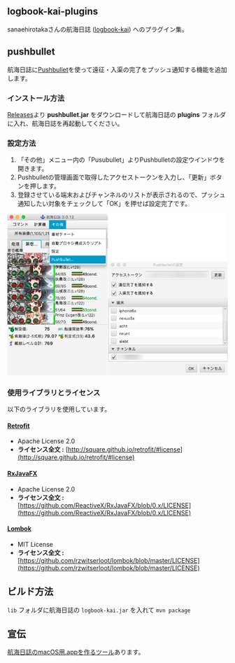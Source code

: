logbook-kai-plugins
-------------------

sanaehirotakaさんの航海日誌 ([logbook-kai](https://github.com/sanaehirotaka/logbook-kai)) へのプラグイン集。

## pushbullet

航海日誌に[Pushbullet](https://www.pushbullet.com/)を使って遠征・入渠の完了をプッシュ通知する機能を追加します。  

### インストール方法

[Releases](https://github.com/rsky/logbook-kai-plugins/releases)より **pushbullet.jar** をダウンロードして航海日誌の **plugins** フォルダに入れ、航海日誌を再起動してください。


### 設定方法

1. 「その他」メニュー内の「Pusubullet」よりPushbulletの設定ウインドウを開きます。
2. Pushbulletの管理画面で取得したアクセストークンを入力し、「更新」ボタンを押します。
3. 登録させている端末およびチャンネルのリストが表示されるので、プッシュ通知したい対象をチェックして「OK」を押せば設定完了です。

![Pushbullet設定画面](./img/logbook-kai-pushbullet.png)

### 使用ライブラリとライセンス

以下のライブラリを使用しています。

#### [Retrofit](http://square.github.io/retrofit/)

* Apache License 2.0
* **ライセンス全文 :** [http://square.github.io/retrofit/#license](http://square.github.io/retrofit/#license)

#### [RxJavaFX](https://github.com/ReactiveX/RxJavaFX)

* Apache License 2.0
* **ライセンス全文 :** [https://github.com/ReactiveX/RxJavaFX/blob/0.x/LICENSE](https://github.com/ReactiveX/RxJavaFX/blob/0.x/LICENSE)

#### [Lombok](https://projectlombok.org/)

* MIT License
* **ライセンス全文 :** [https://github.com/rzwitserloot/lombok/blob/master/LICENSE](https://github.com/rzwitserloot/lombok/blob/master/LICENSE)

## ビルド方法

`lib` フォルダに航海日誌の `logbook-kai.jar` を入れて `mvn package`

## 宣伝

[航海日誌のmacOS用.appを作るツール](https://github.com/rsky/logbook-packager)あります。
